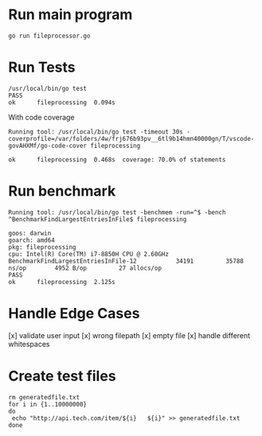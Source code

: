 # Run main program

```
go run fileprocessor.go
```

# Run Tests 

```
/usr/local/bin/go test
PASS
ok  	fileprocessing	0.094s
```

With code coverage

```
Running tool: /usr/local/bin/go test -timeout 30s -coverprofile=/var/folders/4w/frj676b93pv__6tl9b14hmn40000gn/T/vscode-govAHXMf/go-code-cover fileprocessing

ok  	fileprocessing	0.468s	coverage: 70.0% of statements
```

# Run benchmark

```
Running tool: /usr/local/bin/go test -benchmem -run=^$ -bench ^BenchmarkFindLargestEntriesInFile$ fileprocessing

goos: darwin
goarch: amd64
pkg: fileprocessing
cpu: Intel(R) Core(TM) i7-8850H CPU @ 2.60GHz
BenchmarkFindLargestEntriesInFile-12    	   34191	     35788 ns/op	    4952 B/op	      27 allocs/op
PASS
ok  	fileprocessing	2.125s
```

# Handle Edge Cases

[x] validate user input
[x] wrong filepath
[x] empty file
[x] handle different whitespaces

# Create test files

```
rm generatedfile.txt
for i in {1..10000000}
do
 echo "http://api.tech.com/item/${i}   ${i}" >> generatedfile.txt
done
```